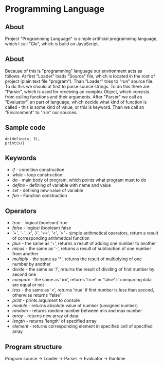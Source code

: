 # Programming Language

## About

Project "Programming Language" is simple artificial programming language, which
I call "Glo", which is build on JavaScript.

## About

Because of this is "programming" language our environment acts as follows. At
first "Loader" loads "Source" file, which is located in the root of project
(plain text file "program"). Than "Loader" tries to "run" source file. To do
this we should at first to parse source strings. To do this there are "Parser",
which is used for receiving an complex Object, which consists from calling
functions and their arguments. After "Parser" we call an "Evaluator", an part of
language, which decide what kind of function is called - this is some kind of
value, or this is keyword. Than we call an "Environment" to "run" our sources.

## Sample code
    do(define(x, 3),
    print(x))

## Keywords
* *if* - condition construction
* *while* - loop construction
* *do* - main body of program, which points what program must to do
* *define* - defining of variable with name and value
* *set* - defining new value of variable
* *fun* - Function construction

## Operators
* *true* - logical (boolean) true
* *false* - logical (boolean) false
* *'+'*, *'-'*, *'x'*, *'/'*, *'=='*, *'<'*, *'>'* - simple arithmetical operators, return
a result of corresponding arithmetical function
* *plus* - the same as '+', returns a result of adding one number to another
* *minus* - the same as '-', returns a result of subtraction of one number from another
* *multiply* - the same as '*', returns the result of multiplying of one number by another
* *divide* - the same as '/', returns the result of dividing of first number by second one
* *compare* - the same as '==', returns 'true' or 'false' if comparing data are equal or not
* *less* - the same as '<', returns 'true' if first number is less than second, otherwise returns 'false'
* *print* - prints argument to console
* *module* - returns absolute value of number (unsigned number)
* *random* - returns random number between min and max number
* *array* - returns new array of data
* *length* - returns 'length' of specified array
* *element* - returns corresponding element in specified cell of specified array


## Program structure
Program source -> Loader -> Parser -> Evaluator -> Runtime
